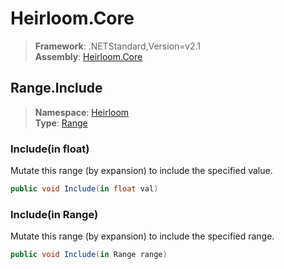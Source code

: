 # Heirloom.Core

> **Framework**: .NETStandard,Version=v2.1  
> **Assembly**: [Heirloom.Core][0]  

## Range.Include

> **Namespace**: [Heirloom][0]  
> **Type**: [Range][1]  

### Include(in float)

Mutate this range (by expansion) to include the specified value.

```cs
public void Include(in float val)
```

### Include(in Range)

Mutate this range (by expansion) to include the specified range.

```cs
public void Include(in Range range)
```

[0]: ../Heirloom.Core.md
[1]: Heirloom.Range.md
